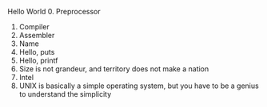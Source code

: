 Hello World
 0. Preprocessor
 1. Compiler
 2. Assembler
 3. Name
 4. Hello, puts
 5. Hello, printf
 6. Size is not grandeur, and territory does not make a nation
 7. Intel
 8. UNIX is basically a simple operating system, but you have to be a genius to understand the simplicity
